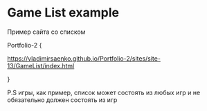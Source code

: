 # Game List example 
 
Пример сайта со списком 

Portfolio-2 {

https://vladimirsaenko.github.io/Portfolio-2/sites/site-13/GameList/index.html

}

P.S игры, как пример, список может состоять из любых игр и не обязательно должен состоять из игр
